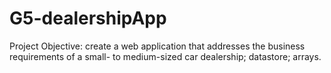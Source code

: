# G5-dealershipApp
Project Objective: create a web application that addresses the business requirements of a small- to medium-sized car dealership; datastore; arrays.
